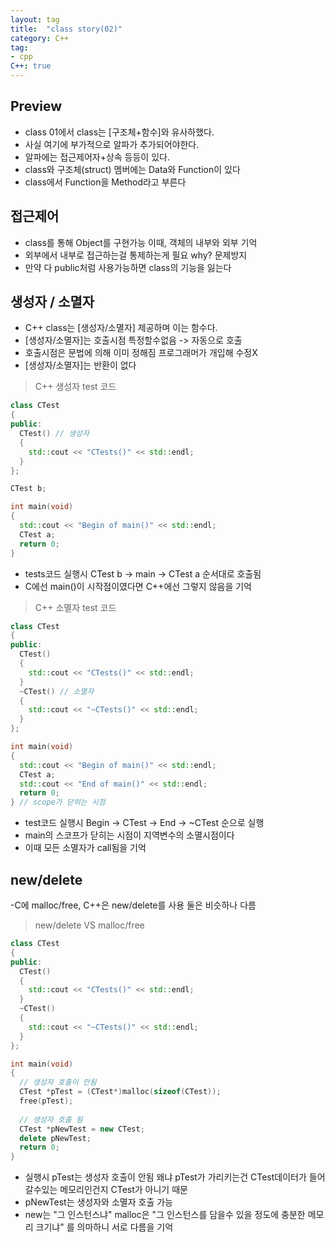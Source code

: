```yaml
---
layout: tag
title:  "class story(02)"
category: C++
tag:
- cpp
C++: true
---
```


## Preview

- class 01에서 class는 [구조체+함수]와 유사하했다.
- 사실 여기에 부가적으로 알파가 추가되어야한다.
- 알파에는 접근제어자+상속 등등이 있다.
- class와 구조체(struct) 멤버에는 Data와 Function이 있다
- class에서 Function을 Method라고 부른다

## 접근제어

- class를 통해 Object를 구현가능 이때, 객체의 내부와 외부 기억
- 외부에서 내부로 접근하는걸 통제하는게 필요 why? 문제방지
- 만약 다 public처럼 사용가능하면 class의 기능을 잃는다

## 생성자 / 소멸자

- C++ class는 [생성자/소멸자] 제공하며 이는 함수다.
- [생성자/소멸자]는 호출시점 특정할수없음 -> 자동으로 호출
- 호출시점은 문법에 의해 이미 정해짐 프로그래머가 개입해 수정X
- [생성자/소멸자]는 반환이 없다

>C++ 생성자 test 코드

```cpp
class CTest
{
public:
  CTest() // 생성자
  {
    std::cout << "CTests()" << std::endl;
  }
};

CTest b;

int main(void)
{
  std::cout << "Begin of main()" << std::endl;
  CTest a;
  return 0;
}
```

- tests코드 실행시 CTest b -> main -> CTest a 순서대로 호출됨
- C에선 main()이 시작점이였다면 C++에선 그렇지 않음을 기억

>C++ 소멸자 test 코드

```cpp
class CTest
{
public:
  CTest()
  {
    std::cout << "CTests()" << std::endl;
  }
  ~CTest() // 소멸자
  {
    std::cout << "~CTests()" << std::endl;
  }
};

int main(void)
{
  std::cout << "Begin of main()" << std::endl;
  CTest a;
  std::cout << "End of main()" << std::endl;
  return 0;
} // scope가 닫히는 시점
```

- test코드 실행시 Begin -> CTest -> End -> ~CTest 순으로 실행
- main의 스코프가 닫히는 시점이 지역변수의 소멸시점이다
- 이때 모든 소멸자가 call됨을 기억

## new/delete

-C에 malloc/free, C++은 new/delete를 사용 둘은 비슷하나 다름
>new/delete VS malloc/free

```cpp
class CTest
{
public:
  CTest()
  {
    std::cout << "CTests()" << std::endl;
  }
  ~CTest()
  {
    std::cout << "~CTests()" << std::endl;
  }
};

int main(void)
{
  // 생성자 호출이 안됨
  CTest *pTest = (CTest*)malloc(sizeof(CTest));
  free(pTest);
  
  // 생성자 호출 됨
  CTest *pNewTest = new CTest;
  delete pNewTest;
  return 0;
}
```

- 실행시 pTest는 생성자 호출이 안됨 왜냐 pTest가 가리키는건 CTest데이터가 들어갈수있는 메모리인건지 CTest가 아니기 때문
- pNewTest는 생성자와 소멸자 호출 가능
- new는 "그 인스턴스냐" malloc은 "그 인스턴스를 담을수 있을 정도에 충분한 메모리 크기냐" 를 의마하니 서로 다름을 기억
